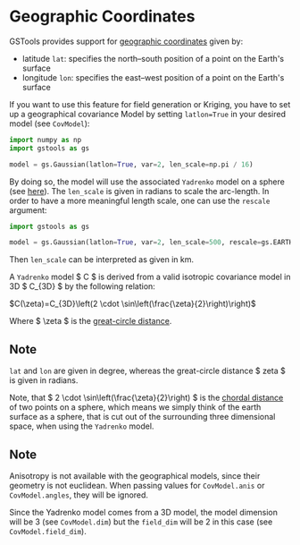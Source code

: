# Geographic Coordinates

GSTools provides support for
[geographic coordinates](https://en.wikipedia.org/wiki/Geographic_coordinate_system)
given by:

- latitude `lat`: specifies the north–south position of a point on the Earth's surface
- longitude `lon`: specifies the east–west position of a point on the Earth's surface

If you want to use this feature for field generation or Kriging, you
have to set up a geographical covariance Model by setting `latlon=True`
in your desired model (see `CovModel`):

```python
import numpy as np
import gstools as gs

model = gs.Gaussian(latlon=True, var=2, len_scale=np.pi / 16)
```

By doing so, the model will use the associated `Yadrenko` model on a sphere
(see [here](https://onlinelibrary.wiley.com/doi/abs/10.1002/sta4.84)).
The `len_scale` is given in radians to scale the arc-length.
In order to have a more meaningful length scale, one can use the `rescale`
argument:

```python
import gstools as gs

model = gs.Gaussian(latlon=True, var=2, len_scale=500, rescale=gs.EARTH_RADIUS)
```

Then `len_scale` can be interpreted as given in km.

A `Yadrenko` model $ C $ is derived from a valid
isotropic covariance model in 3D $ C_{3D} $ by the following relation:

$C(\zeta)=C_{3D}\left(2 \cdot \sin\left(\frac{\zeta}{2}\right)\right)$

Where $ \zeta $ is the
[great-circle distance](https://en.wikipedia.org/wiki/Great-circle_distance).

## Note
`lat` and `lon` are given in degree, whereas the great-circle distance
$ zeta $ is given in radians.

Note, that $ 2 \cdot \sin\left(\frac{\zeta}{2}\right) $ is the
[chordal distance](https://en.wikipedia.org/wiki/Chord_(geometry))
of two points on a sphere, which means we simply think of the earth surface
as a sphere, that is cut out of the surrounding three dimensional space,
when using the `Yadrenko` model.

## Note
Anisotropy is not available with the geographical models, since their
geometry is not euclidean. When passing values for `CovModel.anis`
or `CovModel.angles`, they will be ignored.

Since the Yadrenko model comes from a 3D model, the model dimension will
be 3 (see `CovModel.dim`) but the `field_dim` will be 2 in this case
(see `CovModel.field_dim`).
